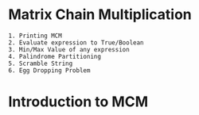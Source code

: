 # Matrix Chain Multiplication

    1. Printing MCM
    2. Evaluate expression to True/Boolean
    3. Min/Max Value of any expression
    4. Palindrome Partitioning
    5. Scramble String
    6. Egg Dropping Problem

# Introduction to MCM

